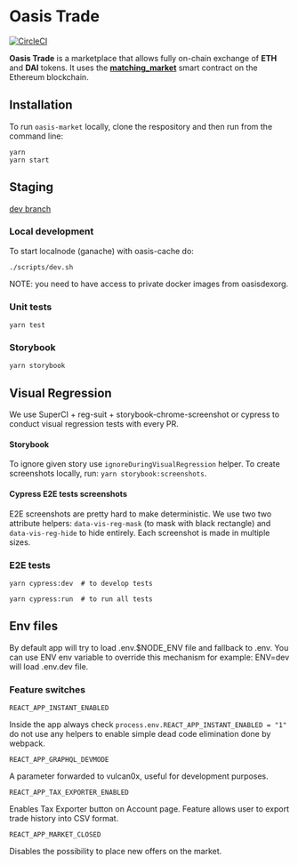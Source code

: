 # Oasis Trade

[![CircleCI](https://circleci.com/gh/OasisDEX/oasis-market.svg?style=svg)](https://circleci.com/gh/OasisDEX/oasis-market)

**Oasis Trade** is a marketplace that allows fully on-chain exchange of **ETH** and **DAI** tokens. It uses the [**matching_market**](https://etherscan.io/address/0xb7ac09c2c0217b07d7c103029b4918a2c401eecb) smart contract on the Ethereum blockchain.

## Installation

To run `oasis-market` locally, clone the respository and then run from the command line:
```
yarn
yarn start
```

## Staging

[dev branch](http://staging.oasis.app/trade)

### Local development

To start localnode (ganache) with oasis-cache do:

```
./scripts/dev.sh
```

NOTE: you need to have access to private docker images from oasisdexorg.

### Unit tests

```
yarn test
```

### Storybook

```
yarn storybook
```

## Visual Regression

We use SuperCI + reg-suit + storybook-chrome-screenshot or cypress to conduct visual regression tests with every PR.

#### Storybook

To ignore given story use `ignoreDuringVisualRegression` helper. To create screenshots locally, run: `yarn storybook:screenshots`.

#### Cypress E2E tests screenshots

E2E screenshots are pretty hard to make deterministic. We use two two attribute helpers: `data-vis-reg-mask` (to mask with black rectangle) and `data-vis-reg-hide` to hide entirely. Each screenshot is made in multiple sizes.

### E2E tests
```
yarn cypress:dev  # to develop tests
```

```
yarn cypress:run  # to run all tests
```

## Env files

By default app will try to load .env.$NODE_ENV file and fallback to .env. You can use ENV env variable to override this mechanism for example: ENV=dev will load .env.dev file.

### Feature switches

```
REACT_APP_INSTANT_ENABLED
```

Inside the app always check `process.env.REACT_APP_INSTANT_ENABLED = "1"` do not use any helpers to enable simple dead code elimination done by webpack.

```
REACT_APP_GRAPHQL_DEVMODE
```

A parameter forwarded to vulcan0x, useful for development purposes.

```
REACT_APP_TAX_EXPORTER_ENABLED
```

Enables Tax Exporter button on Account page. Feature allows user to export trade history into CSV format.

```
REACT_APP_MARKET_CLOSED
```

Disables the possibility to place new offers on the market.